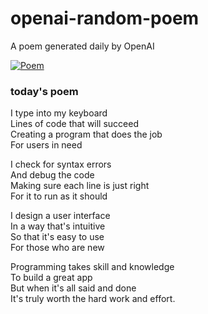 
# openai-random-poem
 A poem generated daily by OpenAI

[![Poem](https://github.com/fbiego/openai-random-poem/actions/workflows/main.yml/badge.svg)](https://github.com/fbiego/openai-random-poem/actions/workflows/main.yml)

### today's poem  
  
I type into my keyboard  
Lines of code that will succeed  
Creating a program that does the job  
For users in need  
  
I check for syntax errors  
And debug the code  
Making sure each line is just right  
For it to run as it should  
  
I design a user interface  
In a way that's intuitive  
So that it's easy to use  
For those who are new  
  
Programming takes skill and knowledge  
To build a great app  
But when it's all said and done  
It's truly worth the hard work and effort.